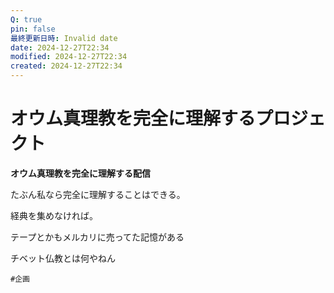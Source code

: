```yaml
---
Q: true
pin: false
最終更新日時: Invalid date
date: 2024-12-27T22:34
modified: 2024-12-27T22:34
created: 2024-12-27T22:34
---
```

# オウム真理教を完全に理解するプロジェクト

**オウム真理教を完全に理解する配信**

たぶん私なら完全に理解することはできる。

経典を集めなければ。

テープとかもメルカリに売ってた記憶がある

チベット仏教とは何やねん

`#企画`